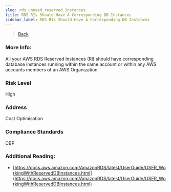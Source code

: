 ```yaml
---
slug: rds_unused_reserved_instances
title: RDS RIs Should Have A Corresponding DB Instances
sidebar_label: RDS RIs Should Have A Corresponding DB Instances
---
```

> [Back](../../rdsmonitoring)

### More Info:
All your AWS RDS Reserved Instances (RI) should have corresponding database instances running within the same account or within any AWS accounts members of an AWS Organization

### Risk Level
High

### Address
Cost Optimisation

### Compliance Standards
CBP

### Additional Reading:
- [https://docs.aws.amazon.com/AmazonRDS/latest/UserGuide/USER_WorkingWithReservedDBInstances.html](https://docs.aws.amazon.com/AmazonRDS/latest/UserGuide/USER_WorkingWithReservedDBInstances.html) 

